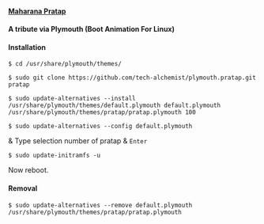 #### **[Maharana Pratap](https://bit.ly/2FpjQ37)** 

#### A tribute via Plymouth (Boot Animation For Linux)

#### Installation

    $ cd /usr/share/plymouth/themes/
   
    $ sudo git clone https://github.com/tech-alchemist/plymouth.pratap.git pratap
    
    $ sudo update-alternatives --install /usr/share/plymouth/themes/default.plymouth default.plymouth /usr/share/plymouth/themes/pratap/pratap.plymouth 100
    
    $ sudo update-alternatives --config default.plymouth

& Type selection number of pratap & `Enter`

    $ sudo update-initramfs -u

Now reboot.

#### Removal
    $ sudo update-alternatives --remove default.plymouth /usr/share/plymouth/themes/pratap/pratap.plymouth
